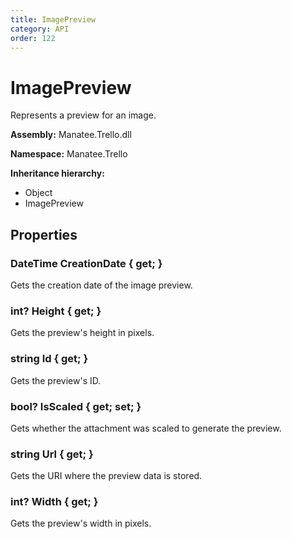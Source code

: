 ```yaml
---
title: ImagePreview
category: API
order: 122
---
```


# ImagePreview

Represents a preview for an image.

**Assembly:** Manatee.Trello.dll

**Namespace:** Manatee.Trello

**Inheritance hierarchy:**

- Object
- ImagePreview

## Properties

### DateTime CreationDate { get; }

Gets the creation date of the image preview.

### int? Height { get; }

Gets the preview&#39;s height in pixels.

### string Id { get; }

Gets the preview&#39;s ID.

### bool? IsScaled { get; set; }

Gets whether the attachment was scaled to generate the preview.

### string Url { get; }

Gets the URI where the preview data is stored.

### int? Width { get; }

Gets the preview&#39;s width in pixels.

